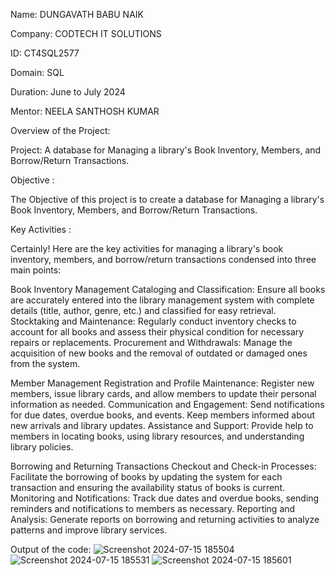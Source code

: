 Name: DUNGAVATH BABU NAIK

Company: CODTECH IT SOLUTIONS

ID: CT4SQL2577

Domain: SQL

Duration: June to July 2024

Mentor: NEELA SANTHOSH KUMAR

Overview of the Project:

Project: A database for Managing a library's Book Inventory, Members, and Borrow/Return Transactions.

Objective :

The Objective of this project is to create a database for Managing a library's Book Inventory, Members, and Borrow/Return Transactions.

Key Activities :

Certainly! Here are the key activities for managing a library's book inventory, members, and borrow/return transactions condensed into three main points:

Book Inventory Management Cataloging and Classification: Ensure all books are accurately entered into the library management system with complete details (title, author, genre, etc.) and classified for easy retrieval. Stocktaking and Maintenance: Regularly conduct inventory checks to account for all books and assess their physical condition for necessary repairs or replacements. Procurement and Withdrawals: Manage the acquisition of new books and the removal of outdated or damaged ones from the system.

Member Management Registration and Profile Maintenance: Register new members, issue library cards, and allow members to update their personal information as needed. Communication and Engagement: Send notifications for due dates, overdue books, and events. Keep members informed about new arrivals and library updates. Assistance and Support: Provide help to members in locating books, using library resources, and understanding library policies.

Borrowing and Returning Transactions Checkout and Check-in Processes: Facilitate the borrowing of books by updating the system for each transaction and ensuring the availability status of books is current. Monitoring and Notifications: Track due dates and overdue books, sending reminders and notifications to members as necessary. Reporting and Analysis: Generate reports on borrowing and returning activities to analyze patterns and improve library services.

Output of the code:
![Screenshot 2024-07-15 185504](https://github.com/user-attachments/assets/1a31056f-65e7-49a5-81ec-4c476b8aec42)
![Screenshot 2024-07-15 185531](https://github.com/user-attachments/assets/b7f30ff9-247f-4c1c-aed4-7167d499b083)
![Screenshot 2024-07-15 185601](https://github.com/user-attachments/assets/e4685c84-7f82-4870-97c9-3b312b7017a4)



